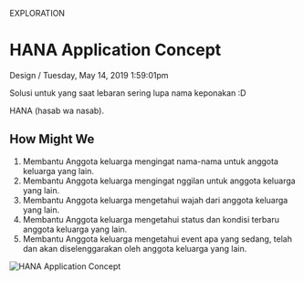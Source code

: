 <p class="type">EXPLORATION</p>

# HANA Application Concept

<p class="meta">Design  /  Tuesday, May 14, 2019 1:59:01pm</p>

Solusi untuk yang saat lebaran sering lupa nama keponakan :D

HANA (hasab wa nasab).

## How Might We

1. Membantu Anggota keluarga mengingat nama-nama untuk anggota keluarga yang lain.
2. Membantu Anggota keluarga mengingat nggilan untuk anggota keluarga yang lain.
3. Membantu Anggota keluarga mengetahui wajah dari anggota keluarga yang lain.
4. Membantu Anggota keluarga mengetahui status dan kondisi terbaru anggota keluarga yang lain.
5. Membantu Anggota keluarga mengetahui event apa yang sedang, telah dan akan diselenggarakan oleh anggota keluarga yang lain.

![HANA Application Concept](https://farooq-agent.web.app/assets/images/works/large/UkSyMPts_work_image.jpg)
